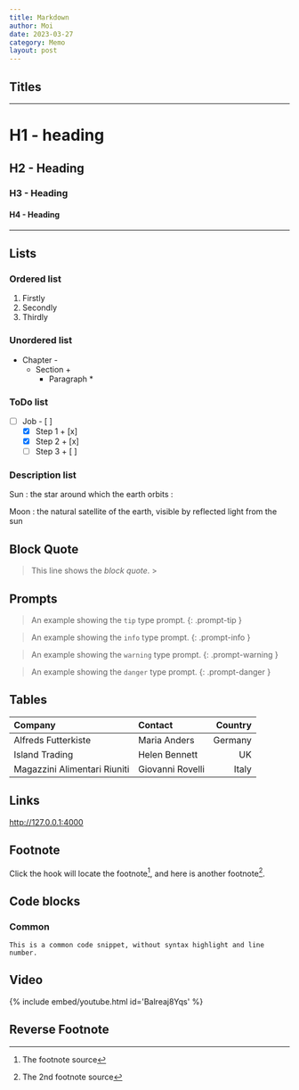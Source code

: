 ```yaml
---
title: Markdown
author: Moi
date: 2023-03-27
category: Memo
layout: post
---
```



## Titles

---

# H1 - heading #

## H2 - Heading ##

### H3 - Heading ###

#### H4 - Heading ####
---

## Lists

### Ordered list

1. Firstly
2. Secondly
3. Thirdly

### Unordered list

- Chapter -
  + Section +
    * Paragraph *

### ToDo list

- [ ] Job - [ ]
  + [x] Step 1 + [x]
  + [x] Step 2 + [x]
  + [ ] Step 3 + [ ]

### Description list

Sun
: the star around which the earth orbits :

Moon
: the natural satellite of the earth, visible by reflected light from the sun

## Block Quote

> This line shows the _block quote_. >

## Prompts

> An example showing the `tip` type prompt. 
{: .prompt-tip }

> An example showing the `info` type prompt.
{: .prompt-info }

> An example showing the `warning` type prompt.
{: .prompt-warning }

> An example showing the `danger` type prompt.
{: .prompt-danger }

## Tables

| Company                      | Contact          | Country |
| :--------------------------- | :--------------- | ------: |
| Alfreds Futterkiste          | Maria Anders     | Germany |
| Island Trading               | Helen Bennett    |      UK |
| Magazzini Alimentari Riuniti | Giovanni Rovelli |   Italy |

## Links

<http://127.0.0.1:4000>

## Footnote

Click the hook will locate the footnote[^footnote], and here is another footnote[^fn-nth-2].

## Code blocks

### Common

```
This is a common code snippet, without syntax highlight and line number.
```

## Video

{% include embed/youtube.html id='Balreaj8Yqs' %}

## Reverse Footnote

[^footnote]: The footnote source
[^fn-nth-2]: The 2nd footnote source